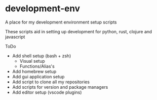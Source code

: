 # development-env
A place for my development environment setup scripts

These scripts aid in setting up development for python, rust, clojure and javascript

ToDo
- Add shell setup (bash + zsh)
  - Visual setup
  - Functions/Alias's
- Add homebrew setup
- Add gui application setup
- Add script to clone all my repositories
- Add scripts for version and package managers
- Add editor setup (vscode plugins)
